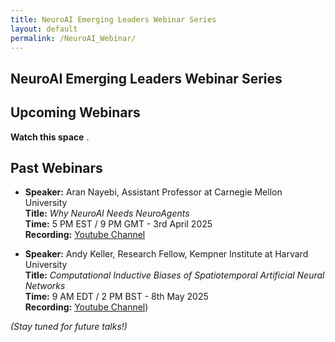 ```yaml
---
title: NeuroAI Emerging Leaders Webinar Series
layout: default
permalink: /NeuroAI_Webinar/
---
```


<!--![NeuroAI Webinar Banner](../assets/webinar_banner.png)-->  
## NeuroAI Emerging Leaders Webinar Series  

## Upcoming Webinars 
<p><strong>Watch this space</strong><span class="dots"></span></p>

<style>
@keyframes blink {
  0% { opacity: 0; }
  33% { opacity: 1; }
  66% { opacity: 0; }
}
.dots::after {
  content: ' .';
  animation: blink 1s infinite steps(1, start);
}
</style>

<!--!- **Speaker:** Andy Keller, Research Fellow, Kempner Institute at Harvard University  
  **Title:** *Computational Inductive Biases of Spatiotemporal Artificial Neural Networks*  
  **Date:** 8th May 2025  
  **Time:**  9 AM EDT / 2 PM BST   
  **Register Here:**  [Register for free](https://docs.google.com/forms/d/e/1FAIpQLSds3VRDTUKdkKd3g6dXHHvXZsWHzfCM-TenM7AwUzYmHWEg7A/viewform)   
  **Webinar Link:**  [Join the webinar](https://monash.zoom.us/j/82951066486?pwd=lMUL2Whj4jV11sQ9fs2lwMmO2R8F3w.1)    
  **Recording:** [Youtube Channel](https://youtu.be/nmiGZo5uPH4))-->   


## Past Webinars  
- **Speaker:** Aran Nayebi, Assistant Professor at Carnegie Mellon University  
  **Title:** *Why NeuroAI Needs NeuroAgents*  
  **Time:** 5 PM EST / 9 PM GMT - 3rd April 2025     
  **Recording:** [Youtube Channel](https://youtu.be/9_7mQu5NEfs)

- **Speaker:** Andy Keller, Research Fellow, Kempner Institute at Harvard University  
  **Title:** *Computational Inductive Biases of Spatiotemporal Artificial Neural Networks*  
  **Time:**  9 AM EDT / 2 PM BST - 8th May 2025   
  **Recording:** [Youtube Channel](https://youtu.be/nmiGZo5uPH4))  




*(Stay tuned for future talks!)*  
